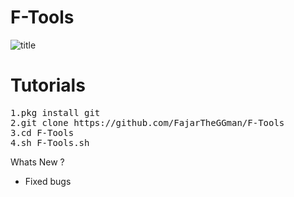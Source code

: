 # F-Tools

![title](https://raw.githubusercontent.com/FajarTheGGman/F-Tools/master/.images/f-tools.png.png)

# Tutorials
<pre>
1.pkg install git
2.git clone https://github.com/FajarTheGGman/F-Tools
3.cd F-Tools
4.sh F-Tools.sh
</pre>



Whats New ?

- Fixed bugs
